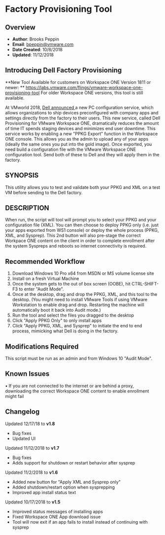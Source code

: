 # Factory Provisioning Tool

## Overview
- **Author**: Brooks Peppin
- **Email**: bpeppin@vmware.com
- **Date Created**: 10/8/2018
- **Updated**: 11/12/2018

## Introducing Dell Factory Provisioning
**New Tool Available for customers on Workspace ONE Version 1811 or newer: ** https://labs.vmware.com/flings/vmware-workspace-one-provisioning-tool
For older Workspace ONE versions, this tool is still available. 

At VMworld 2018, [Dell announced ](https://blogs.vmware.com/euc/2018/08/dell-provisioning-workspaceone.html)a new PC configuration service, which allows organizations to ship devices preconfigured with company apps and settings directly from the factory to their users. This new service, called Dell Provisioning for VMware Workspace ONE, dramatically reduces the amount of time IT spends staging devices and minimizes end user downtime. 
This service works by enabling a new "PPKG Export" function in the Workspace ONE console. This allows you as the admin to upload any of your apps (ideally the same ones you put into the gold image). Once exported, you need build a configuration file with the VMware Workspace ONE configuration tool. Send both of these to Dell and they will apply them in the factory.


## SYNOPSIS
This utility allows you to test and validate both your PPKG and XML on a test VM before sending to the Dell factory. 

## DESCRIPTION
When run, the script will tool will prompt you to select your PPKG and your configuration file (XML). You can then choose to deploy PPKG only (i.e. just your apps exported from WS1 console) or deploy the whole process (PPKG, XML, and Sysprep). This 2nd button will also pre-stage the correct Workpace ONE content on the client in order to complete enrollment after the system Syspreps and reboots so internet connectivity is required. 

## Recommended Workflow
1.	Download Windows 10 Pro x64 from MSDN or MS volume license site
2.	Install on a fresh Virtual Machine
3.	Once the system gets to the out of box screen (OOBE), hit CTRL-SHIFT-F3 to enter "Audit Mode". 
4.	Once at the desktop, drag and drop the PPKG, XML, and this tool to the desktop. (You might need to install VMware Tools if using VMware Workstation to enable drag and drop. Restarting the machine will automatically boot it back into Audit mode.) 
5.	Run the tool and select the files you dragged to the desktop
6.	Click "Apply PPKG Only" to only install apps
7.	Click "Apply PPKG, XML, and Sysprep" to initiate the end to end process, mimicking what Dell is doing in the factory. 

## Modifications Required
This script must be run as an admin and from Windows 10 "Audit Mode". 

## Known Issues
•	If you are not connected to the internet or are behind a proxy, downloading the correct Workspace ONE content to enable enrollment might fail

## Changelog
Updated 12/17/18 to **v1.8**

- Bug fixes
- Updated UI

Updated 11/12/2018 to **v1.7**

- Bug fixes
- Adds support for shutdown or restart behavior after sysprep

Updated 11/2/2018 to **v1.6**

- Added new button for "Apply XML and Sysprep only"
- Added shutdown/restart option when sysprepping
- Improved app install status text

Updated 10/17/2018 to **v1.5**

- Improved status messages of installing apps
- Fixed Workspace ONE App download issue
- Tool will now exit if an app fails to install instead of continuing with sysprep

